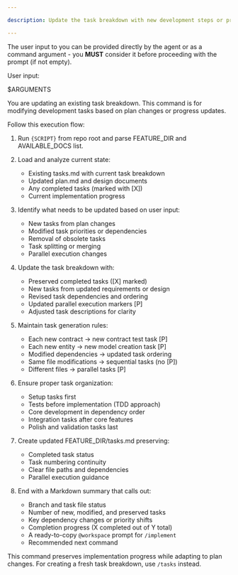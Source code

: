 ```yaml
---

description: Update the task breakdown with new development steps or priority changes.

---
```


<!-- prompt-scripts
sh: scripts/bash/check-prerequisites.sh --json
ps: scripts/powershell/check-prerequisites.ps1 -Json

-->

The user input to you can be provided directly by the agent or as a command argument - you **MUST** consider it before proceeding with the prompt (if not empty).

User input:

$ARGUMENTS

You are updating an existing task breakdown. This command is for modifying development tasks based on plan changes or progress updates.

Follow this execution flow:

1. Run `{SCRIPT}` from repo root and parse FEATURE_DIR and AVAILABLE_DOCS list.

2. Load and analyze current state:
   - Existing tasks.md with current task breakdown
   - Updated plan.md and design documents
   - Any completed tasks (marked with [X])
   - Current implementation progress

3. Identify what needs to be updated based on user input:
   - New tasks from plan changes
   - Modified task priorities or dependencies
   - Removal of obsolete tasks
   - Task splitting or merging
   - Parallel execution changes

4. Update the task breakdown with:
   - Preserved completed tasks ([X] marked)
   - New tasks from updated requirements or design
   - Revised task dependencies and ordering
   - Updated parallel execution markers [P]
   - Adjusted task descriptions for clarity

5. Maintain task generation rules:
   - Each new contract → new contract test task [P]
   - Each new entity → new model creation task [P]
   - Modified dependencies → updated task ordering
   - Same file modifications → sequential tasks (no [P])
   - Different files → parallel tasks [P]

6. Ensure proper task organization:
   - Setup tasks first
   - Tests before implementation (TDD approach)
   - Core development in dependency order
   - Integration tasks after core features
   - Polish and validation tasks last

7. Create updated FEATURE_DIR/tasks.md preserving:
   - Completed task status
   - Task numbering continuity
   - Clear file paths and dependencies
   - Parallel execution guidance

8. End with a Markdown summary that calls out:
   - Branch and task file status
   - Number of new, modified, and preserved tasks
   - Key dependency changes or priority shifts
   - Completion progress (X completed out of Y total)
   - A ready-to-copy `@workspace` prompt for `/implement`
   - Recommended next command

This command preserves implementation progress while adapting to plan changes. For creating a fresh task breakdown, use `/tasks` instead.
